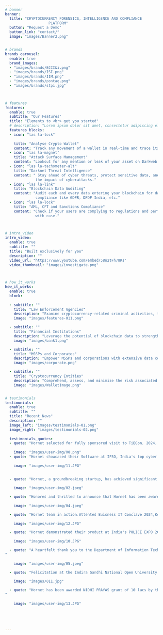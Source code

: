 ```yaml
---
# banner
banner:
  title: "CRYPTOCURRENCY FORENSICS, INTELLIGENCE AND COMPLIANCE
                    PLATFORM"
  button: "Request a Demo"
  button_link: "contact/"
  image: "images/Banner2.png"


# brands
brands_carousel:
  enable: true
  brand_images:
  - "images/brands/BCCI&i.png"
  - "images/brands/ISI.png"
  - "images/brands/IIM.png"
  - "images/brands/pontaq.png"
  - "images/brands/stpi.jpg"
  


# features
features:
  enable: true
  subtitle: "Our Features"
  title: "Elements to <br> get you started"
  # description: "Lorem ipsum dolor sit amet, consectetur adipiscing elit. Morbi egestas <br> Werat viverra id et aliquet. vulputate egestas sollicitudin."
  features_blocks:
  - icon: "las la-lock"
  
    title: "Analyse Crypto Wallet"
    content: "Track any movement of a wallet in real-time and trace its origin."
  - icon: "las la-magnet"
    title: "Attack Surface Management"
    content: "Lookout for any mention or leak of your asset on Darkweb."
  - icon: "las la-tachometer-alt"
    title: "Darknet Threat Intelligence"
    content: " Stay ahead of cyber threats, protect sensitive data, and mitigate
              the impact of cyberattacks."
  - icon: "las la-link"
    title: "Blockchain Data Auditing"
    content: "Audit each and every data entering your blockchain for data
              compliance like GDPR, DPDP India, etc."
  - icon: "las la-lock"
    title: "AML, CFT and Sanctions Compliance"
    content: "Check if your users are complying to regulations and perform KYT
              with ease."
  


# intro_video
intro_video:   
  enable: true
  subtitle: ""
  title: "Built exclusively for you"
  description: ""
  video_url: "https://www.youtube.com/embed/58n2tFh7UKs"
  video_thumbnail: "images/investigate.png"
  


# how_it_works
how_it_works:   
  enable: true
  block:
 
  - subtitle: ""
    title: "Law Enforcement Agencies"
    description: "Examine cryptocurrency-related criminal activities, trace stolen digital assets, and pinpoint the individuals involved. Create comprehensive reports suitable for use as evidence and to bolster expert witness testimonies in legal proceedings."
    image: "images/features-011.png"

  - subtitle: ""
    title: "Financial Institutions"
    description: "Leverage the potential of blockchain data to strengthen security, reduce risk, and establish and maintain customer trust."
    image: "images/bank1.png"

  - subtitle: ""
    title: "MSSPs and Corporates"
    description: "Empower MSSPs and corporations with extensive data collection and analysis to proactively identify and mitigate cybersecurity threats, ensuring robust digital defenses."
    image: "images/corporate.png"

  - subtitle: ""
    title: "Cryptocurrency Entities"
    description: "Comprehend, assess, and minimize the risk associated with Anti-Money Laundering (AML) exposure and counterparty risk in both cryptocurrency and traditional fiat transactions."
    image: "images/WalletImage.png"


# testimonials
testimonials:   
  enable: true
  subtitle: ""
  title: "Recent News"
  description: ""
  image_left: "images/testimonials-01.png"
  image_right: "images/testimonials-02.png"
  
  testimonials_quotes:
  - quote: "Hornet selected for fully sponsored visit to TiECon, 2024, San Francisco, USA."
   
    image: "images/user-img/08.png"
  - quote: "Hornet showcased their Software at IFSO, India's top cyber crime unit"
   
    image: "images/user-img/11.JPG"
 

  - quote: "Hornet, a groundbreaking startup, has achieved significant recognition by winning the prestigious Best Startup Award at ABP INFOCOM 2023, showcasing its exceptional achievements and innovation in the industry."
   
    image: "images/user-img/02.jpeg"

  - quote: "Honored and thrilled to announce that Hornet has been awarded the Best Innovation Award🥉 by IGNOU from the Hon Lt. Governor Delhi Shri Vinai Saxena!"
   
    image: "images/user-img/04.jpeg"

  - quote: "Hornet team in action.Attented Buisness IT Conclave 2024,Kolkata"
   
    image: "images/user-img/12.JPG"

  - quote: "Hornet demonstrated their product at India's POLICE EXPO 2024,Delhi."
   
    image: "images/user-img/10.JPG"

  - quote: "A heartfelt thank you to the Department of Information Technology & Electronics, Government of West Bengal, for choosing Hornet to represent the technological excellence of Bengal at the prestigious event IMC in New Delhi on 27th OCT 2023.
"
   
    image: "images/user-img/05.jpeg"

  - quote: "Felicitation at the Indira Gandhi National Open University’s Kolkata Regional Centre by the Director Dr Shiv Kumar for winning Best Innovation Award 🥉 at the National Level earlier in the month of November."
   
    image: "images/011.jpg"

  - quote: "Hornet has been awarded NIDHI PRAYAS grant of 10 lacs by the prestigious IDEAS Technology Innovation Hub Kolkata.
"
   
    image: "images/user-img/13.JPG"

 



---
```

